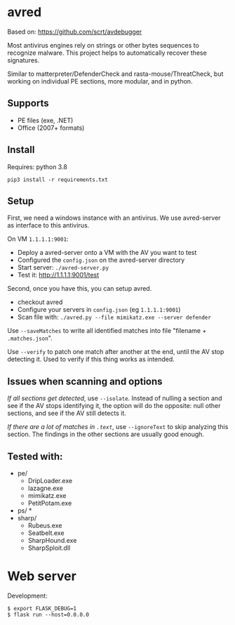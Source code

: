 # avred

Based on: https://github.com/scrt/avdebugger

Most antivirus engines rely on strings or other bytes sequences to recognize malware.
This project helps to automatically recover these signatures.

Similar to matterpreter/DefenderCheck and rasta-mouse/ThreatCheck, but working on individual
PE sections, more modular, and in python.


## Supports

* PE files (exe, .NET)
* Office (2007+ formats)


## Install 

Requires: python 3.8

```
pip3 install -r requirements.txt
```


## Setup

First, we need a windows instance with an antivirus. We use avred-server as interface
to this antivirus.

On VM `1.1.1.1:9001`:
* Deploy a avred-server onto a VM with the AV you want to test
* Configured the `config.json` on the avred-server directory
* Start server: `./avred-server.py`
* Test it: http://1.1.1.1:9001/test

Second, once you have this, you can setup avred.
* checkout avred 
* Configure your servers in `config.json` (eg `1.1.1.1:9001`)
* Scan file with: `./avred.py --file mimikatz.exe --server defender`

Use `--saveMatches` to write all identified matches into file "filename + `.matches.json`". 

Use `--verify` to patch one match after another at the end, until the AV stop detecting it. Used to 
verify if this thing works as intended. 


## Issues when scanning and options

*If all sections get detected*, use `--isolate`. Instead of nulling a section and see if
the AV stops identifying it, the option will do the opposite: null other sections, and see
if the AV still detects it. 

*If there are a lot of matches in `.text`*, use `--ignoreText` to skip analyzing this section.
The findings in the other sections are usually good enough. 

## Tested with: 

* pe/
  * DripLoader.exe
  * lazagne.exe
  * mimikatz.exe
  * PetitPotam.exe
* ps/
  * 
* sharp/
  * Rubeus.exe
  * Seatbelt.exe
  * SharpHound.exe
  * SharpSploit.dll

# Web server

Development:
```
$ export FLASK_DEBUG=1
$ flask run --host=0.0.0.0
```

